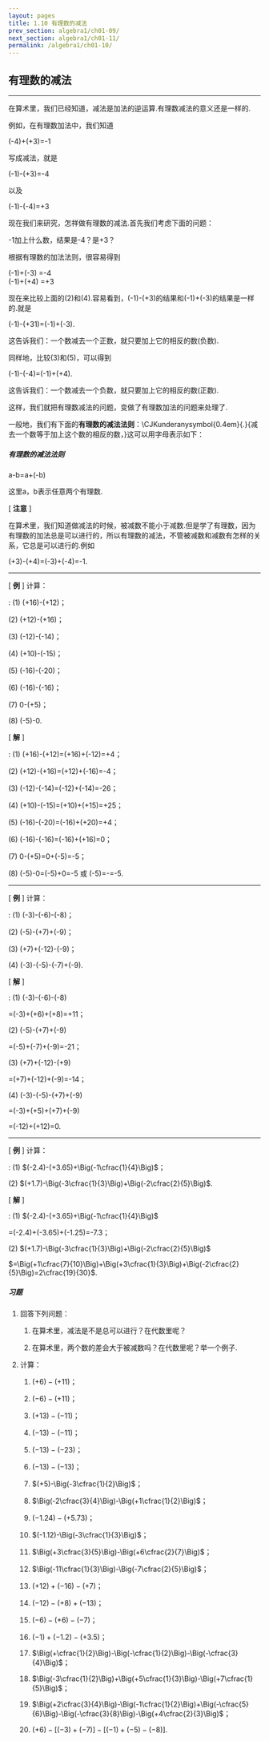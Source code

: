 ```yaml
---
layout: pages
title: 1.10 有理数的减法
prev_section: algebra1/ch01-09/
next_section: algebra1/ch01-11/
permalink: /algebra1/ch01-10/
---
```


有理数的减法
------------

----

在算术里，我们已经知道，减法是加法的逆运算.有理数减法的意义还是一样的.

例如，在有理数加法中，我们知道

(-4)+(+3)=-1

写成减法，就是

(-1)-(+3)=-4

以及

(-1)-(-4)=+3


现在我们来研究，怎祥做有理数的减法.首先我们考虑下面的问题：

-1加上什么数，结果是-4？是+3？

根据有理数的加法法则，很容易得到

(-1)+(-3) =-4  
(-1)+(+4) =+3

现在来比较上面的(2)和(4).容易看到，(-1)-(+3)的结果和(-1)+(-3)的结果是一样的.就是

(-1)-(+31)=(-1)+(-3).

这告诉我们：一个数减去一个正数，就只要加上它的相反的数(负数).

同样地，比较(3)和(5)，可以得到

(-1)-(-4)=(-1)+(+4).

这告诉我们：一个数减去一个负数，就只要加上它的相反的数(正数).

这样，我们就把有理数减法的问题，变做了有理数加法的问题来处理了.

一般地，我们有下面的**有理数的减法法则**：<span>\CJKunderanysymbol{0.4em}{.}{减去一个数等于加上这个数的相反的数，}</span>这可以用字母表示如下：

<div class="note info">
<h5>有理数的减法法则</h5>
<p>a-b=a+(-b)</p>
</div>

这里a，b表示任意两个有理数.

[ **注意** ]

在算术里，我们知道做减法的时候，被减数不能小于减数.但是学了有理数，因为有理数的加法总是可以进行的，所以有理数的减法，不管被减数和减数有怎样的关系，它总是可以进行的.例如

(+3)-(+4)=(-3)+(-4)=-1.


----

[ **例** ] 计算：

: (1) (+16)-(+12)；

  (2) (+12)-(+16)；

  (3) (-12)-(-14)；

  (4) (+10)-(-15)；

  (5) (-16)-(-20)；

  (6) (-16)-(-16)；

  (7) 0-(+5)；

  (8) (-5)-0.

[ **解** ] 

: (1) (+16)-(+12)=(+16)+(-12)=+4；  

  (2) (+12)-(+16)=(+12)+(-16)=-4；  

  (3) (-12)-(-14)=(-12)+(-14)=-26；  

  (4) (+10)-(-15)=(+10)+(+15)=+25；  

  (5) (-16)-(-20)=(-16)+(+20)=+4；  

  (6) (-16)-(-16)=(-16)+(+16)=0；  

  (7) 0-(+5)=0+(-5)=-5；  

  (8) (-5)-0=(-5)+0=-5 或 (-5)=-=-5.

----

[ **例** ] 计算：  

: (1) (-3)-(-6)-(-8)；  

  (2) (-5)-(+7)+(-9)；  

  (3) (+7)+(-12)-(-9)；  

  (4) (-3)-(-5)-(-7)+(-9).

[ **解** ]

: (1) (-3)-(-6)-(-8)  

  =(-3)+(+6)+(+8)=+11；  

  (2) (-5)-(+7)+(-9)  

  =(-5)+(-7)+(-9)=-21；  

(3) (+7)+(-12)-(+9)  

  =(+7)+(-12)+(-9)=-14；  

(4) (-3)-(-5)-(+7)+(-9)  

  =(-3)+(+5)+(+7)+(-9)  

  =(-12)+(+12)=0.


----

[ **例** ] 计算：  

: (1) $(-2.4)-(+3.65)+\Big(-1\cfrac{1}{4}\Big)$；  

  (2) $(+1.7)-\Big(-3\cfrac{1}{3}\Big)+\Big(-2\cfrac{2}{5}\Big)$.

[ **解** ] 

: (1) $(-2.4)-(+3.65)+\Big(-1\cfrac{1}{4}\Big)$  

  =(-2.4)+(-3.65)+(-1.25)=-7.3；  
  
  (2) $(+1.7)-\Big(-3\cfrac{1}{3}\Big)+\Big(-2\cfrac{2}{5}\Big)$ 
   
  $=\Big(+1\cfrac{7}{10}\Big)+\Big(+3\cfrac{1}{3}\Big)+\Big(-2\cfrac{2}{5}\Big)=2\cfrac{19}{30}$.


<div class="note">
<h5>习题</h5>
</div>

1.  回答下列问题：

    1.  在算术里，减法是不是总可以进行？在代数里呢？

    2.  在算术里，两个数的差会大于被减数吗？在代数里呢？举一个例子.

2.  计算：

    1.  $(+6)-(+11)$；

    2.  $(-6)-(+11)$；

    3.  $(+13)-(-11)$；

    4.  $(-13)-(-11)$；

    5.  $(-13)-(-23)$；

    6.  $(-13)-(-13)$；

    7.  $(+5)-\Big(-3\cfrac{1}{2}\Big)$；

    8.  $\Big(-2\cfrac{3}{4}\Big)-\Big(+1\cfrac{1}{2}\Big)$；

    9.  $(-1.24)-(+5.73)$；

    10. $(-1.12)-\Big(-3\cfrac{1}{3}\Big)$；

    11. $\Big(+3\cfrac{3}{5}\Big)-\Big(+6\cfrac{2}{7}\Big)$；

    12. $\Big(-11\cfrac{1}{3}\Big)-\Big(-7\cfrac{2}{5}\Big)$；

    13. $(+12)+(-16)-(+7)$；

    14. $(-12)-(+8)+(-13)$；

    15. $(-6)-(+6)-(-7)$；

    16. $(-1)+(-1.2)-(+3.5)$；

    17. $\Big(+\cfrac{1}{2}\Big)-\Big(-\cfrac{1}{2}\Big)-\Big(-\cfrac{3}{4}\Big)$；

    18. $\Big(-3\cfrac{1}{2}\Big)+\Big(+5\cfrac{1}{3}\Big)-\Big(+7\cfrac{1}{5}\Big)$；

    19. $\Big(+2\cfrac{3}{4}\Big)-\Big(-1\cfrac{1}{2}\Big)+\Big(-\cfrac{5}{6}\Big)-\Big(-\cfrac{3}{8}\Big)-\Big(+4\cfrac{2}{3}\Big)$；

    20. $(+6)-[(-3)+(-7)]-[(-1)+(-5)-(-8)]$.



